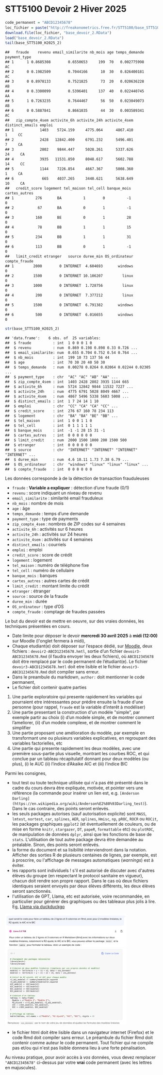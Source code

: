 STT5100 Devoir 2 Hiver 2025
================

``` r
code_permanent = "ABCD12345678"
loc_fichier = paste("http://freakonometrics.free.fr/STT5100/base_STT5100_H2025_Devoir2_",code_permanent,".RData",sep="")
download.file(loc_fichier, "base_devoir_2.RData")
load("base_devoir_2.RData")
tail(base_STT5100_H2025_2)
```

    ##   fraude    revenu email_similarite nb_mois age temps_demande payment_type
    ## 1      1 0.8685308        0.6550653     199  70   0.002775998           AC
    ## 2      0 0.1982509        0.7044166      10  30   0.826400181           AC
    ## 3      0 0.8978133        0.7521825      73  20   0.020636228           AB
    ## 4      0 0.3300099        0.5396401     137  40   0.022440745           AA
    ## 5      1 0.7263235        0.7644467      56  50   0.023049073           AB
    ## 6      0 0.5887841        0.8661035      44  30   0.003589341           AC
    ##   zip_compte_4sem activite_6h activite_24h activite_4sem distinct_emails emploi
    ## 1            1403    5724.159     4775.064      4867.410               1     CC
    ## 2            2428   12842.400     6791.232      5496.401               7     CA
    ## 3            2802    9844.447     5028.261      5337.626              24     CA
    ## 4            3935   11531.850     8048.617      5602.788              14     CC
    ## 5            1144    7226.854     4667.367      5008.360               1     CA
    ## 6             665    4037.265     3440.621      5638.649              10     CA
    ##   credit_score logement tel_maison tel_cell banque_mois cartes_autres
    ## 1          276       BA          1        0          -1             0
    ## 2           67       BA          0        1          -1             0
    ## 3          160       BE          0        1          28             0
    ## 4           78       BB          1        1          15             0
    ## 5          234       BB          1        1          31             0
    ## 6          113       BB          0        1          -1             0
    ##   limit_credit etranger   source duree_min OS_ordinateur compte_fraude
    ## 1         2000        0 INTERNET  4.604693       windows             0
    ## 2         1500        0 INTERNET 10.106207         linux             0
    ## 3         1000        0 INTERNET  1.728756         linux             0
    ## 4          200        0 INTERNET  7.377212         linux             0
    ## 5         1500        0 INTERNET  6.791382       windows             0
    ## 6          500        0 INTERNET  6.016655       windows             0

``` r
str(base_STT5100_H2025_2)
```

    ## 'data.frame':    6 obs. of  25 variables:
    ##  $ fraude          : int  1 0 0 0 1 0
    ##  $ revenu          : num  0.869 0.198 0.898 0.33 0.726 ...
    ##  $ email_similarite: num  0.655 0.704 0.752 0.54 0.764 ...
    ##  $ nb_mois         : int  199 10 73 137 56 44
    ##  $ age             : int  70 30 20 40 50 30
    ##  $ temps_demande   : num  0.00278 0.8264 0.02064 0.02244 0.02305 ...
    ##  $ payment_type    : chr  "AC" "AC" "AB" "AA" ...
    ##  $ zip_compte_4sem : int  1403 2428 2802 3935 1144 665
    ##  $ activite_6h     : num  5724 12842 9844 11532 7227 ...
    ##  $ activite_24h    : num  4775 6791 5028 8049 4667 ...
    ##  $ activite_4sem   : num  4867 5496 5338 5603 5008 ...
    ##  $ distinct_emails : int  1 7 24 14 1 10
    ##  $ emploi          : chr  "CC" "CA" "CA" "CC" ...
    ##  $ credit_score    : int  276 67 160 78 234 113
    ##  $ logement        : chr  "BA" "BA" "BE" "BB" ...
    ##  $ tel_maison      : int  1 0 0 1 1 0
    ##  $ tel_cell        : int  0 1 1 1 1 1
    ##  $ banque_mois     : int  -1 -1 28 15 31 -1
    ##  $ cartes_autres   : int  0 0 0 0 0 0
    ##  $ limit_credit    : num  2000 1500 1000 200 1500 500
    ##  $ etranger        : int  0 0 0 0 0 0
    ##  $ source          : chr  "INTERNET" "INTERNET" "INTERNET" "INTERNET" ...
    ##  $ duree_min       : num  4.6 10.11 1.73 7.38 6.79 ...
    ##  $ OS_ordinateur   : chr  "windows" "linux" "linux" "linux" ...
    ##  $ compte_fraude   : int  0 0 0 0 0 0

Les données corresponde à de la détection de transaction frauduleuses

- `fraude` : **Variable a expliquer** : détection d’une fraude (0/1)
- `revenu` : score indiquant un niveau de revenu
- `email_similarite` : similarité email frauduleux
- `nb_mois` : nombre de mois
- `age` : âge
- `temps_demande` : temps d’une demande
- `payment_type` : type de payments
- `zip_compte_4sem` : nombres de ZIP codes sur 4 semaines
- `activite_6h` : activités sur 6 heures
- `activite_24h` : activités sur 24 heures
- `activite_4sem` : activités sur 4 semaines
- `distinct_emails` : courriels
- `emploi` : emploi
- `credit_score` : score de crédit
- `logement` : logement
- `tel_maison` : numéro de téléphone fixe
- `tel_cell` : numéro de cellulaire
- `banque_mois` : banques
- `cartes_autres` : autres cartes de crédit
- `limit_credit` : montant limite du crédit
- `etranger` : étranger
- `source` : source de la fraude
- `duree_min` : durée
- `OS_ordinateur` : type d’OS
- `compte_fraude` : comptage de fraudes passées

Le but du devoir est de mettre en oeuvre, sur des vraies données, les techniques présentées en cours.

*   Date limite pour déposer le devoir **mercredi 30 avril 2025** à **midi (12:00)** sur Moodle (l'onglet fermera à midi),
*   Chaque etudiant(e) doit déposer sur l’espace dédié, sur [Moodle](https://ena01.uqam.ca/mod/assign/view.php?id=4571971),
    deux fichiers : `devoir2-ABCD12345678.hmtl`, sortie d’un fichier
    `devoir3-ABCD12345678.Rmd` (il faudra envoyer les deux fichiers), où
    `ABCD12345678` doit être remplacé par le code permanent de
    l’étudiant(e). Le fichier `devoir3-ABCD12345678.hmtl` doit etre
    lisible et le fichier `devoir3-ABCD12345678.Rmd` doit compiler sans
    erreur. 
*   Dans le preambule du markdown, `author:` doit mentionner le code
    permanent,
*  Le fichier doit contenir quatre parties

1.  Une partie exploratoire qui presente rapidement les variables qui pourraient etre intéressantes pour prédire ensuite la fraude d'une personne (pour rappel, `fraude` est la variable d’interêt à modéliser)
2.  Une partie presentant la construction d'un modèle "simple", par exemple 
    partir au choix (i) d’un modele simple, et de montrer comment
    l’ameliorer, (ii) d’un modele complexe, et de montrer comment le
    simplifier
3.  Une partie proposant une amélioration du modèle, par exemple en transformant une ou plusieurs variables explicatives, en regroupant des variables factorielles, etc
4.  Une partie qui presente rapidement les deux modèles, avec une première sous-partie plus visuelle, montrant les courbes ROC, et qui conclue par un tableau récapitulatif donnant pour deux modèles (ou plus), (i) le AUC (ii) l’indice d’Akaike AIC et (iii) l’indice BIC

Parmi les consignes,

* tout test ou toute technique utilisée qui n'a pas été présenté dans le cadre du cours devra être expliquée, motivée, et pointer vers une référence (la commande pour insérer un lien est, e.g. `[Anderson Darling](https://en.wikipedia.org/wiki/Anderson%E2%80%93Darling_test)`). Dans le cas contraire, des points seront enlevés.
* les seuls packages autorises (sauf autorisation explicite) sont `MASS`, `lmtest`, `nortest`, `car`, `splines`, `AER`, `splines`, `Hmisc`, `np`, `pROC`, `ROCR` ou `ROCit`, les packages graphiques `ggplot2` (et éventuellement de couleurs, ou de mise en forme `knitr`, `stargazer`, `DT`, `papeR`, `formattable` etc) ou `plotROC`, de manipulation de données `dplyr`, ainsi que les fonctions de base de `stats`. L'utilisation de tout autre package devra être demandée au préalable. Sinon, des points seront enlevés.
* la forme du document et sa lisibilité interviendront dans la notation. Afficher des sorties R de plusieurs centaines de lignes, par exemple, est à proscrire, ou l'affichage de messages automatiques (*warnings*) est à éviter.
* les rapports sont individuels ! s'il est autorisé de discuter avec d'autres élèves du groupe (en respectant le protocol sanitaire en vigueur), chacun doit rendre son propre rapport. Dans le cas où deux fichiers identiques seraient envoyés par deux élèves différents, les deux élèves seront sanctionnés.
* l'utilisation de GPT, Llama, etc est autorisée, voire recommandée, en particulier pour générer des graphiques ou des tableaux plus jolis à lire. Eg, [Llama via duckduckgo](https://duckduckgo.com/?q=quel%20serait%20le%20code%20pour%20faire%20un%20tableau%20de%202%20lignes%20et%203%20colonnes%20en%20Rmd%2C%20avec%20pour%202%20mod%C3%A8les%20lin%C3%A9aires%2C%20le%20R2%20ajust%C3%A9%2C%20le%20AIC%20et%20le%20BIC&t=newext&atb=v418-1&ia=chat)

<img src="chat1.png" alt="drawing" width="400" align=right/>

<img src="chat2.png" alt="drawing" width="400" align=right/>

* le fichier html doit être lisible dans un navigateur internet (Firefox) et le code Rmd doit compiler sans erreur. Le préambule du fichier Rmd doit contenir comme auteur le code permanent. Tout fichier qui ne compile pas et/ou qui n'est pas lisible donnera lieu à une forte pénalisation.

Au niveau pratique, pour avoir accès à _vos_ données, vous devez remplacer `"ABCD12345678"` ci-dessus par votre **vrai** code permanent (avec les lettres en majuscules).
